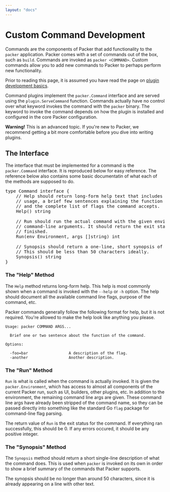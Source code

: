 ```yaml
---
layout: "docs"
---
```


# Custom Command Development

Commands are the components of Packer that add functionality to the
`packer` application. Packer comes with a set of commands out of the
box, such as `build`. Commands are invoked as `packer <COMMAND>`.
Custom commands allow you to add new commands to Packer to perhaps
perform new functionality.

Prior to reading this page, it is assumed you have read the page on
[plugin development basics](/docs/extend/developing-plugins.html).

Command plugins implement the `packer.Command` interface and are served
using the `plugin.ServeCommand` function. Commands actually have no control
over what keyword invokes the command with the `packer` binary. The keyword
to invoke the command depends on how the plugin is installed and configured
in the core Packer configuration.

<div class="alert alert-block">
  <strong>Warning!</strong> This is an advanced topic. If you're new to Packer,
  we recommend getting a bit more comfortable before you dive into writing
  plugins.
</div>

## The Interface

The interface that must be implemented for a command is the `packer.Command`
interface. It is reproduced below for easy reference. The reference below
also contains some basic documentatin of what each of the methods are
supposed to do.

<pre class="prettyprint">
type Command interface {
	// Help should return long-form help text that includes the command-line
	// usage, a brief few sentences explaining the function of the command,
	// and the complete list of flags the command accepts.
	Help() string

	// Run should run the actual command with the given environmet and
	// command-line arguments. It should return the exit status when it is
	// finished.
	Run(env Environment, args []string) int

	// Synopsis should return a one-line, short synopsis of the command.
	// This should be less than 50 characters ideally.
	Synopsis() string
}
</pre>

### The "Help" Method

The `Help` method returns long-form help. This help is most commonly
shown when a command is invoked with the `--help` or `-h` option.
The help should document all the available command line flags, purpose
of the command, etc.

Packer commands generally follow the following format for help, but
it is not required. You're allowed to make the help look like anything
you please.

```
Usage: packer COMMAND ARGS...

  Brief one or two sentence about the function of the command.

Options:

  -foo=bar                  A description of the flag.
  -another                  Another description.
```

### The "Run" Method

`Run` is what is called when the command is actually invoked. It is given
the `packer.Environment`, which has access to almost all components of
the current Packer run, such as UI, builders, other plugins, etc. In addition
to the environment, the remaining command line args are given. These command
line args have already been stripped of the command name, so they can be
passed directly into something like the standard Go `flag` package for
command-line flag parsing.

The return value of `Run` is the exit status for the command. If everything
ran successfully, this should be 0. If any errors occured, it should be any
positive integer.

### The "Synopsis" Method

The `Synopsis` method should return a short single-line description
of what the command does. This is used when `packer` is invoked on its own
in order to show a brief summary of the commands that Packer supports.

The synopsis should be no longer than around 50 characters, since it is
already appearing on a line with other text.
